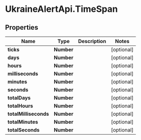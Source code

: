 # UkraineAlertApi.TimeSpan

## Properties
Name | Type | Description | Notes
------------ | ------------- | ------------- | -------------
**ticks** | **Number** |  | [optional] 
**days** | **Number** |  | [optional] 
**hours** | **Number** |  | [optional] 
**milliseconds** | **Number** |  | [optional] 
**minutes** | **Number** |  | [optional] 
**seconds** | **Number** |  | [optional] 
**totalDays** | **Number** |  | [optional] 
**totalHours** | **Number** |  | [optional] 
**totalMilliseconds** | **Number** |  | [optional] 
**totalMinutes** | **Number** |  | [optional] 
**totalSeconds** | **Number** |  | [optional] 
